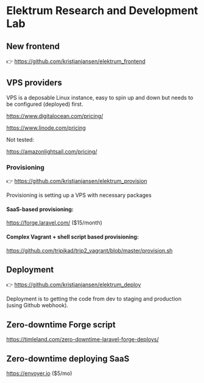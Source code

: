 # Elektrum Research and Development Lab

## New frontend

👉 https://github.com/kristjanjansen/elektrum_frontend

## VPS providers

VPS is a deposable Linux instance, easy to spin up and down but needs to be configured (deployed) first.

https://www.digitalocean.com/pricing/

https://www.linode.com/pricing

Not tested:

https://amazonlightsail.com/pricing/

### Provisioning 

👉 https://github.com/kristjanjansen/elektrum_provision

Provisioning is setting up a VPS with necessary packages

#### SaaS-based provisioning:

https://forge.laravel.com/ ($15/month)

#### Complex Vagrant + shell script based provisioning:

https://github.com/tripikad/trip2_vagrant/blob/master/provision.sh

## Deployment

👉 https://github.com/kristjanjansen/elektrum_deploy

Deployment is to getting the code from dev to staging and production (using Github webhook).

## Zero-downtime Forge script

https://timleland.com/zero-downtime-laravel-forge-deploys/

## Zero-downtime deploying SaaS

https://envoyer.io ($5/mo)